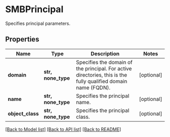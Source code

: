 # SMBPrincipal

Specifies principal parameters.

## Properties
Name | Type | Description | Notes
------------ | ------------- | ------------- | -------------
**domain** | **str, none_type** | Specifies the domain of the principal. For active directories, this is the fully qualified domain name (FQDN). | [optional] 
**name** | **str, none_type** | Specifies the principal name. | [optional] 
**object_class** | **str, none_type** | Specifies the principal class. | [optional] 

[[Back to Model list]](../README.md#documentation-for-models) [[Back to API list]](../README.md#documentation-for-api-endpoints) [[Back to README]](../README.md)


